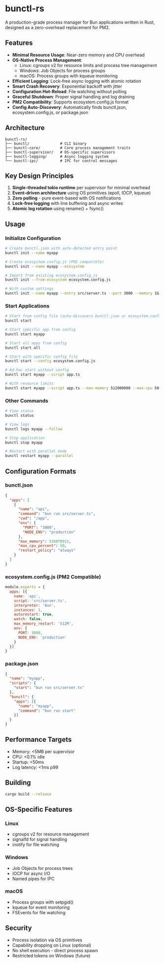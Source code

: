 # bunctl-rs

A production-grade process manager for Bun applications written in Rust, designed as a zero-overhead replacement for PM2.

## Features

- **Minimal Resource Usage**: Near-zero memory and CPU overhead
- **OS-Native Process Management**:
    - Linux: cgroups v2 for resource limits and process tree management
    - Windows: Job Objects for process groups
    - macOS: Process groups with kqueue monitoring
- **Efficient Logging**: Lock-free async logging with atomic rotation
- **Smart Crash Recovery**: Exponential backoff with jitter
- **Configuration Hot-Reload**: File watching without polling
- **Graceful Shutdown**: Proper signal handling and log draining
- **PM2 Compatibility**: Supports ecosystem.config.js format
- **Config Auto-Discovery**: Automatically finds bunctl.json, ecosystem.config.js, or package.json

## Architecture

```
bunctl-rs/
├── bunctl/              # CLI binary
├── bunctl-core/         # Core process management traits
├── bunctl-supervisor/   # OS-specific supervisors
├── bunctl-logging/      # Async logging system
└── bunctl-ipc/          # IPC for control messages
```

## Key Design Principles

1. **Single-threaded tokio runtime** per supervisor for minimal overhead
2. **Event-driven architecture** using OS primitives (epoll, IOCP, kqueue)
3. **Zero polling** - pure event-based with OS notifications
4. **Lock-free logging** with line buffering and async writes
5. **Atomic log rotation** using rename() + fsync()

## Usage

### Initialize Configuration

```bash
# Create bunctl.json with auto-detected entry point
bunctl init --name myapp

# Create ecosystem.config.js (PM2 compatible)
bunctl init --name myapp --ecosystem

# Import from existing ecosystem.config.js
bunctl init --from-ecosystem ecosystem.config.js

# With custom settings
bunctl init --name myapp --entry src/server.ts --port 3000 --memory 1G --cpu 75
```

### Start Applications

```bash
# Start from config file (auto-discovers bunctl.json or ecosystem.config.js)
bunctl start

# Start specific app from config
bunctl start myapp

# Start all apps from config
bunctl start all

# Start with specific config file
bunctl start --config ecosystem.config.js

# Ad-hoc start without config
bunctl start myapp --script app.ts

# With resource limits
bunctl start myapp --script app.ts --max-memory 512000000 --max-cpu 50
```

### Other Commands

```bash
# View status
bunctl status

# View logs
bunctl logs myapp --follow

# Stop application
bunctl stop myapp

# Restart with parallel mode
bunctl restart myapp --parallel
```

## Configuration Formats

### bunctl.json
```json
{
  "apps": [
    {
      "name": "api",
      "command": "bun run src/server.ts",
      "cwd": "/app",
      "env": {
        "PORT": "3000",
        "NODE_ENV": "production"
      },
      "max_memory": 536870912,
      "max_cpu_percent": 50,
      "restart_policy": "always"
    }
  ]
}
```

### ecosystem.config.js (PM2 Compatible)
```javascript
module.exports = {
  apps: [{
    name: 'api',
    script: 'src/server.ts',
    interpreter: 'bun',
    instances: 1,
    autorestart: true,
    watch: false,
    max_memory_restart: '512M',
    env: {
      PORT: 3000,
      NODE_ENV: 'production'
    }
  }]
}
```

### package.json
```json
{
  "name": "myapp",
  "scripts": {
    "start": "bun run src/server.ts"
  },
  "bunctl": {
    "apps": [{
      "name": "myapp",
      "command": "bun run start"
    }]
  }
}
```

## Performance Targets

- Memory: <5MB per supervisor
- CPU: <0.1% idle
- Startup: <50ms
- Log latency: <1ms p99

## Building

```bash
cargo build --release
```

## OS-Specific Features

### Linux
- cgroups v2 for resource management
- signalfd for signal handling
- inotify for file watching

### Windows
- Job Objects for process trees
- IOCP for async I/O
- Named pipes for IPC

### macOS
- Process groups with setpgid()
- kqueue for event monitoring
- FSEvents for file watching

## Security

- Process isolation via OS primitives
- Capability dropping on Linux (optional)
- No shell execution - direct process spawn
- Restricted tokens on Windows (future)